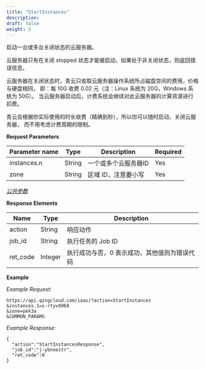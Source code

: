 ```yaml
---
title: "StartInstances"
description: 
draft: false
weight: 5
---
```



启动一台或多台关闭状态的云服务器。

云服务器只有在关闭 stopped 状态才能被启动，如果处于非关闭状态，则返回错误信息。

云服务器在关闭状态时，青云只收取云服务器操作系统所占磁盘空间的费用，价格与硬盘相同， 即：每 10G 收费 0.02 元（注：Linux 系统为 20G，Windows 系统为 50G）。 当云服务器启动后，计费系统会继续对此云服务器的计算资源进行扣费。

青云会根据你实际使用的时长收费（精确到秒），所以你可以随时启动、关闭云服务器， 而不用考虑计费周期的限制。

**Request Parameters**

| Parameter name | Type | Description | Required |
| --- | --- | --- | --- |
| instances.n | String | 一个或多个云服务器ID | Yes |
| zone | String | 区域 ID，注意要小写 | Yes |

[_公共参数_](../../../parameters/)

**Response Elements**

| Name | Type | Description |
| --- | --- | --- |
| action | String | 响应动作 |
| job_id | String | 执行任务的 Job ID |
| ret_code | Integer | 执行成功与否，0 表示成功，其他值则为错误代码 |

**Example**

_Example Request_:

```
https://api.qingcloud.com/iaas/?action=StartInstances
&instances.1=i-rtyv0968
&zone=pek3a
&COMMON_PARAMS
```

_Example Response_:

```
{
  "action":"StartInstancesResponse",
  "job_id":"j-ybnoeitr",
  "ret_code":0
}
```
